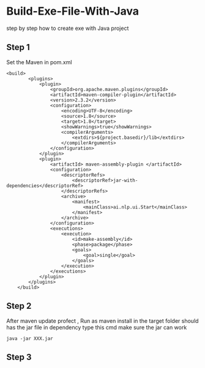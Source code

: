 # Build-Exe-File-With-Java
step by step how to  create  exe  with Java project


## Step 1 
Set the Maven in pom.xml

```
<build>
		<plugins>
			<plugin>
				<groupId>org.apache.maven.plugins</groupId>
				<artifactId>maven-compiler-plugin</artifactId>
				<version>2.3.2</version>
				<configuration>
					<encoding>UTF-8</encoding>
					<source>1.8</source>
					<target>1.8</target>
					<showWarnings>true</showWarnings>
					<compilerArguments>
						<extdirs>${project.basedir}/lib</extdirs>
					</compilerArguments>
				</configuration>
			</plugin>
			<plugin>
				<artifactId> maven-assembly-plugin </artifactId>
				<configuration>
					<descriptorRefs>
						<descriptorRef>jar-with-dependencies</descriptorRef>
					</descriptorRefs>
					<archive>
						<manifest>
							<mainClass>ai.nlp.ui.Start</mainClass>
						</manifest>
					</archive>
				</configuration>
				<executions>
					<execution>
						<id>make-assembly</id>
						<phase>package</phase>
						<goals>
							<goal>single</goal>
						</goals>
					</execution>
				</executions>
			</plugin>
		</plugins>
	</build>
```

## Step 2 

After maven update profect , Run as maven install
in the target folder should has the jar file in dependency
type this cmd make sure the jar can work
```
java -jar XXX.jar
```


## Step 3


